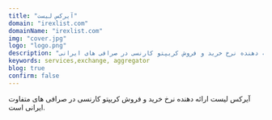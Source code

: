 ```yaml
---
title: "آیرکس لیست"
domain: "irexlist.com"
domainName: "irexlist.com"
img: "cover.jpg"
logo: "logo.png"
description: "ارائه دهنده نرخ خرید و فروش کریپتو کارنسی در صرافی های ایرانی"
keywords: services,exchange, aggregator
blog: true
confirm: false
---
```


آیرکس لیست ارائه دهنده نرخ خرید و فروش کریپتو کارنسی در صرافی های متفاوت ایرانی است.
